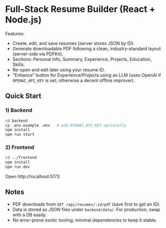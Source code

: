# Full-Stack Resume Builder (React + Node.js)

Features:
- Create, edit, and save resumes (server stores JSON by ID).
- Generate downloadable PDF following a clean, industry-standard layout (server-side via PDFKit).
- Sections: Personal Info, Summary, Experience, Projects, Education, Skills.
- Re-open and edit later using your resume ID.
- "Enhance" button for Experience/Projects using an LLM (uses OpenAI if `OPENAI_API_KEY` is set; otherwise a decent offline improver).

## Quick Start

### 1) Backend
```bash
cd backend
cp .env.example .env   # add OPENAI_API_KEY optionally
npm install
npm run start
```

### 2) Frontend
```bash
cd ../frontend
npm install
npm run dev
```

Open http://localhost:5173

## Notes
- PDF downloads from `GET /api/resumes/:id/pdf` (save first to get an ID).
- Data is stored as JSON files under `backend/data/`. For production, swap with a DB easily.
- No error-prone exotic tooling; minimal dependencies to keep it stable.
